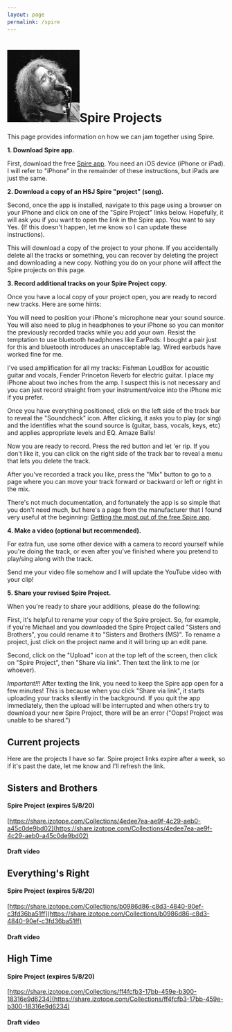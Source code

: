 ```yaml
---
layout: page
permalink: /spire
---
```



<h1><img class="ui avatar image" src="/images/jerryavatar.jpg">Spire Projects</h1>

This page provides information on how we can jam together using Spire.

**1. Download Spire app.**

First, download the free [Spire app](https://apps.apple.com/us/app/spire-music-recorder-studio/id1013021109). You need an iOS device (iPhone or iPad).  I will refer to "iPhone" in the remainder of these instructions, but iPads are just the same.

**2. Download a copy of an HSJ Spire "project" (song).**

Second, once the app is installed, navigate to this page using a browser on your iPhone and click on one of the "Spire Project" links below. Hopefully, it will ask you if you want to open the link in the Spire app. You want to say Yes. (If this doesn't happen, let me know so I can update these instructions).

This will download a copy of the project to your phone. If you accidentally delete all the tracks or something, you can recover by deleting the project and downloading a new copy. Nothing you do on your phone will affect the Spire projects on this page.

**3. Record additional tracks on your Spire Project copy.**

Once you have a local copy of your project open, you are ready to record new tracks.  Here are some hints:

You will need to position your iPhone's microphone near your sound source. You will also need to plug in headphones to your iPhone so you can monitor the previously recorded tracks while you add your own. Resist the temptation to use bluetooth headphones like EarPods: I bought a pair just for this and bluetooth introduces an unacceptable lag. Wired earbuds have worked fine for me.

I've used amplification for all my tracks: Fishman LoudBox for acoustic guitar and vocals, Fender Princeton Reverb for electric guitar. I place my iPhone about two inches from the amp.  I suspect this is not necessary and you can just record straight from your instrument/voice into the iPhone mic if you prefer.

Once you have everything positioned, click on the left side of the track bar to reveal the "Soundcheck" icon. After clicking, it asks you to play (or sing) and the identifies what the sound source is (guitar, bass, vocals, keys, etc) and applies appropriate levels and EQ.  Amaze Balls!

Now you are ready to record.  Press the red button and let 'er rip.  If you don't like it, you can click on the right side of the track bar to reveal a menu that lets you delete the track.

After you've recorded a track you like, press the "Mix" button to go to a page where you can move your track forward or backward or left or right in the mix.

There's not much documentation, and fortunately the app is so simple that you don't need much, but here's a page from the manufacturer that I found very useful at the beginning: [Getting the most out of the free Spire app](https://www.izotope.com/en/learn/getting-the-most-out-of-the-free-spire-ios-app.html).

**4. Make a video (optional but recommended).**

For extra fun, use some other device with a camera to record yourself while you're doing the track, or even after you've finished where you pretend to play/sing along with the track.

Send me your video file somehow and I will update the YouTube video with your clip!

**5. Share your revised Spire Project.**

When you're ready to share your additions, please do the following:

First, it's helpful to rename your copy of the Spire project.  So, for example, if you're Michael and you downloaded the Spire Project called "Sisters and Brothers", you could rename it to "Sisters and Brothers (MS)".  To rename a project, just click on the project name and it will bring up an edit pane.

Second, click on the "Upload" icon at the top left of the screen, then click on "Spire Project", then "Share via link". Then text the link to me (or whoever).

*Important!!!* After texting the link, you need to keep the Spire app open for a few minutes!  This is because when you click "Share via link", it starts uploading your tracks silently in the background.  If you quit the app immediately, then the upload will be interrupted and when others try to download your new Spire Project, there will be an error ("Oops! Project was unable to be shared.")


## Current projects

Here are the projects I have so far.  Spire project links expire after a week, so if it's past the date, let me know and I'll refresh the link.

## Sisters and Brothers

#### Spire Project (expires 5/8/20)

[https://share.izotope.com/Collections/4edee7ea-ae9f-4c29-aeb0-a45c0de9bd02](https://share.izotope.com/Collections/4edee7ea-ae9f-4c29-aeb0-a45c0de9bd02)

#### Draft video

<div class="ui embed" data-source="youtube" data-id="8rBGEJNX9LY"></div>

## Everything's Right

#### Spire Project (expires 5/8/20)

[https://share.izotope.com/Collections/b0986d86-c8d3-4840-90ef-c3fd36ba51ff](https://share.izotope.com/Collections/b0986d86-c8d3-4840-90ef-c3fd36ba51ff)

#### Draft video

<div class="ui embed" data-source="youtube" data-id="G1W-NC8Kd2E"></div>


## High Time

#### Spire Project (expires 5/8/20)

[https://share.izotope.com/Collections/ff4fcfb3-17bb-459e-b300-18316e9d6234](https://share.izotope.com/Collections/ff4fcfb3-17bb-459e-b300-18316e9d6234)

#### Draft video

<div class="ui embed" data-source="youtube" data-id="KnLMA6llctQ"></div>
